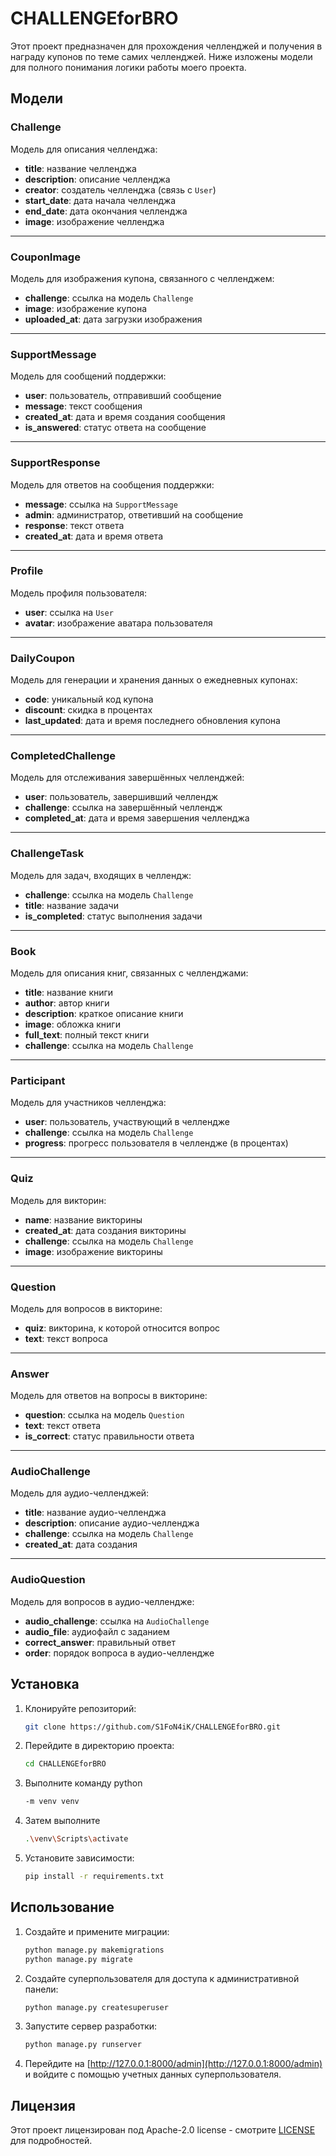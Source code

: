 # CHALLENGEforBRO

Этот проект предназначен для прохождения челленджей и получения в награду купонов по теме самих челленджей. Ниже изложены модели для полного понимания логики работы моего проекта.

## Модели

### Challenge
Модель для описания челленджа:
- **title**: название челленджа  
- **description**: описание челленджа  
- **creator**: создатель челленджа (связь с `User`)  
- **start_date**: дата начала челленджа  
- **end_date**: дата окончания челленджа  
- **image**: изображение челленджа  

---

### CouponImage
Модель для изображения купона, связанного с челленджем:
- **challenge**: ссылка на модель `Challenge`  
- **image**: изображение купона  
- **uploaded_at**: дата загрузки изображения  

---

### SupportMessage
Модель для сообщений поддержки:
- **user**: пользователь, отправивший сообщение  
- **message**: текст сообщения  
- **created_at**: дата и время создания сообщения  
- **is_answered**: статус ответа на сообщение  

---

### SupportResponse
Модель для ответов на сообщения поддержки:
- **message**: ссылка на `SupportMessage`  
- **admin**: администратор, ответивший на сообщение  
- **response**: текст ответа  
- **created_at**: дата и время ответа  

---

### Profile
Модель профиля пользователя:
- **user**: ссылка на `User`  
- **avatar**: изображение аватара пользователя  

---

### DailyCoupon
Модель для генерации и хранения данных о ежедневных купонах:
- **code**: уникальный код купона  
- **discount**: скидка в процентах  
- **last_updated**: дата и время последнего обновления купона  

---

### CompletedChallenge
Модель для отслеживания завершённых челленджей:
- **user**: пользователь, завершивший челлендж  
- **challenge**: ссылка на завершённый челлендж  
- **completed_at**: дата и время завершения челленджа  

---

### ChallengeTask
Модель для задач, входящих в челлендж:
- **challenge**: ссылка на модель `Challenge`  
- **title**: название задачи  
- **is_completed**: статус выполнения задачи  

---

### Book
Модель для описания книг, связанных с челленджами:
- **title**: название книги  
- **author**: автор книги  
- **description**: краткое описание книги  
- **image**: обложка книги  
- **full_text**: полный текст книги  
- **challenge**: ссылка на модель `Challenge`  

---

### Participant
Модель для участников челленджа:
- **user**: пользователь, участвующий в челлендже  
- **challenge**: ссылка на модель `Challenge`  
- **progress**: прогресс пользователя в челлендже (в процентах)  

---

### Quiz
Модель для викторин:
- **name**: название викторины  
- **created_at**: дата создания викторины  
- **challenge**: ссылка на модель `Challenge`  
- **image**: изображение викторины  

---

### Question
Модель для вопросов в викторине:
- **quiz**: викторина, к которой относится вопрос  
- **text**: текст вопроса  

---

### Answer
Модель для ответов на вопросы в викторине:
- **question**: ссылка на модель `Question`  
- **text**: текст ответа  
- **is_correct**: статус правильности ответа  

---

### AudioChallenge
Модель для аудио-челленджей:
- **title**: название аудио-челленджа  
- **description**: описание аудио-челленджа  
- **challenge**: ссылка на модель `Challenge`  
- **created_at**: дата создания  

---

### AudioQuestion
Модель для вопросов в аудио-челлендже:
- **audio_challenge**: ссылка на `AudioChallenge`  
- **audio_file**: аудиофайл с заданием  
- **correct_answer**: правильный ответ  
- **order**: порядок вопроса в аудио-челлендже  


## Установка

1. Клонируйте репозиторий:
    ```bash
    git clone https://github.com/S1FoN4iK/CHALLENGEforBRO.git
    ```
2. Перейдите в директорию проекта:
    ```bash
    cd CHALLENGEforBRO
    ```
3. Выполните команду python
    ```bash
    -m venv venv
    ```
4. Затем выполните
    ```bash
    .\venv\Scripts\activate
    ```
5. Установите зависимости:
    ```bash
    pip install -r requirements.txt
    ```

## Использование

1. Создайте и примените миграции:
    ```bash
    python manage.py makemigrations
    python manage.py migrate
    ```

2. Создайте суперпользователя для доступа к административной панели:
    ```bash
    python manage.py createsuperuser
    ```

3. Запустите сервер разработки:
    ```bash
    python manage.py runserver
    ```

4. Перейдите на [http://127.0.0.1:8000/admin](http://127.0.0.1:8000/admin) и войдите с помощью учетных данных суперпользователя.

## Лицензия

Этот проект лицензирован под Apache-2.0 license - смотрите [LICENSE](LICENSE) для подробностей.